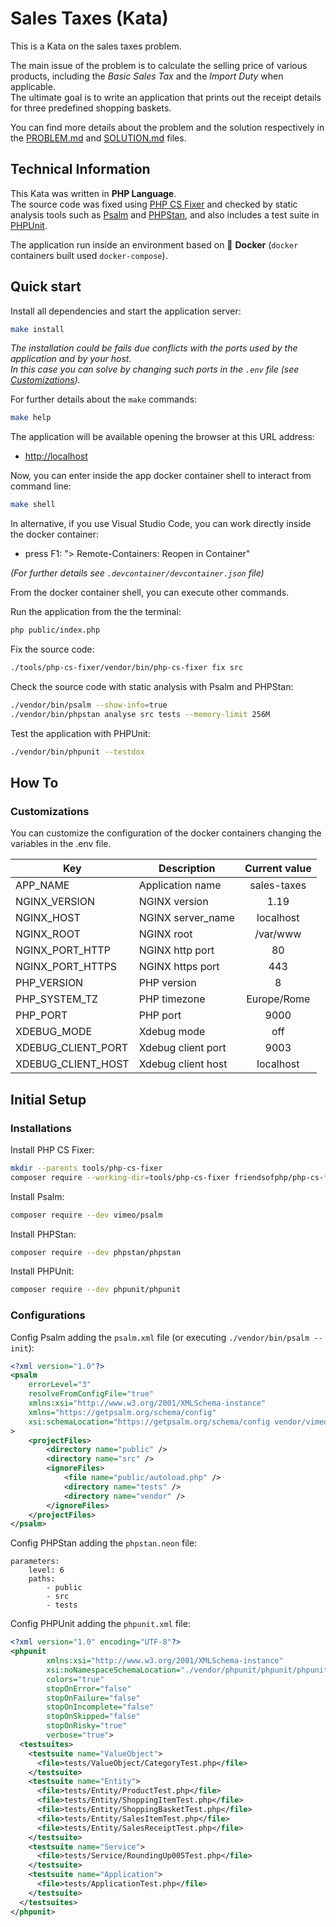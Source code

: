# Sales Taxes (Kata)

This is a Kata on the sales taxes problem.  

The main issue of the problem is to calculate the selling price of various products, including the *Basic Sales Tax* and the *Import Duty* when applicable.  
The ultimate goal is to write an application that prints out the receipt details for three predefined shopping baskets.

You can find more details about the problem and the solution respectively in the [PROBLEM.md](./PROBLEM.md) and [SOLUTION.md](./SOLUTION.md) files.  

## Technical Information

This Kata was written in **PHP Language**.  
The source code was fixed using [PHP CS Fixer](https://github.com/FriendsOfPHP/PHP-CS-Fixer) and checked by static analysis tools such as [Psalm](https://psalm.dev) and [PHPStan](https://github.com/phpstan/phpstan), and also includes a test suite in [PHPUnit](https://phpunit.de).  

The application run inside an environment based on 🐳 **Docker** (`docker` containers built used `docker-compose`).  

## Quick start

Install all dependencies and start the application server:

```bash
make install
```

_The installation could be fails due conflicts with the ports used by the application and by your host.  
In this case you can solve by changing such ports in the `.env` file (see [Customizations](#Customizations))._

For further details about the `make` commands:

```bash
make help
```

The application will be available opening the browser at this URL address:

- [http://localhost](http://localhost)

Now, you can enter inside the app docker container shell to interact from command line:  

```bash
make shell
```

In alternative, if you use Visual Studio Code, you can work directly inside the docker container:  

- press F1: "> Remote-Containers: Reopen in Container"

_(For further details see `.devcontainer/devcontainer.json` file)_

From the docker container shell, you can execute other commands.  

Run the application from the the terminal:

```bash
php public/index.php
```

Fix the source code:  

```bash
./tools/php-cs-fixer/vendor/bin/php-cs-fixer fix src
```

Check the source code with static analysis with Psalm and PHPStan:  

```bash
./vendor/bin/psalm --show-info=true
./vendor/bin/phpstan analyse src tests --memory-limit 256M
```

Test the application with PHPUnit:  

```bash
./vendor/bin/phpunit --testdox
```

## How To

### Customizations

You can customize the configuration of the docker containers changing the variables in the .env file.  

| Key                 | Description             | Current value   |
|---------------------|-------------------------|:---------------:|
| APP_NAME            | Application name        | sales-taxes     |
| NGINX_VERSION       | NGINX version           | 1.19            |
| NGINX_HOST          | NGINX server_name       | localhost       |
| NGINX_ROOT          | NGINX root              | /var/www        |
| NGINX_PORT_HTTP     | NGINX http port         | 80              |
| NGINX_PORT_HTTPS    | NGINX https port        | 443             |
| PHP_VERSION         | PHP version             | 8               |
| PHP_SYSTEM_TZ       | PHP timezone            | Europe/Rome     |
| PHP_PORT            | PHP port                | 9000            |
| XDEBUG_MODE         | Xdebug mode             | off             |
| XDEBUG_CLIENT_PORT  | Xdebug client port      | 9003            |
| XDEBUG_CLIENT_HOST  | Xdebug client host      | localhost       |

## Initial Setup

### Installations

Install PHP CS Fixer:

```bash
mkdir --parents tools/php-cs-fixer
composer require --working-dir=tools/php-cs-fixer friendsofphp/php-cs-fixer
```

Install Psalm:

```bash
composer require --dev vimeo/psalm
```

Install PHPStan:

```bash
composer require --dev phpstan/phpstan
```

Install PHPUnit:  

```bash
composer require --dev phpunit/phpunit
```

### Configurations

Config Psalm adding the `psalm.xml` file (or executing `./vendor/bin/psalm --init`):

```xml
<?xml version="1.0"?>
<psalm
    errorLevel="3"
    resolveFromConfigFile="true"
    xmlns:xsi="http://www.w3.org/2001/XMLSchema-instance"
    xmlns="https://getpsalm.org/schema/config"
    xsi:schemaLocation="https://getpsalm.org/schema/config vendor/vimeo/psalm/config.xsd"
>
    <projectFiles>
        <directory name="public" />
        <directory name="src" />
        <ignoreFiles>
            <file name="public/autoload.php" />
            <directory name="tests" />
            <directory name="vendor" />
        </ignoreFiles>
    </projectFiles>
</psalm>
```

Config PHPStan adding the `phpstan.neon` file:

```neon
parameters:
    level: 6
    paths:
        - public
        - src
        - tests
```

Config PHPUnit adding the `phpunit.xml` file:

```xml
<?xml version="1.0" encoding="UTF-8"?>
<phpunit
        xmlns:xsi="http://www.w3.org/2001/XMLSchema-instance"
        xsi:noNamespaceSchemaLocation="./vendor/phpunit/phpunit/phpunit.xsd"
        colors="true"
        stopOnError="false"
        stopOnFailure="false"
        stopOnIncomplete="false"
        stopOnSkipped="false"
        stopOnRisky="true"
        verbose="true">
  <testsuites>
    <testsuite name="ValueObject">
      <file>tests/ValueObject/CategoryTest.php</file>
    </testsuite>
    <testsuite name="Entity">
      <file>tests/Entity/ProductTest.php</file>
      <file>tests/Entity/ShoppingItemTest.php</file>
      <file>tests/Entity/ShoppingBasketTest.php</file>
      <file>tests/Entity/SalesItemTest.php</file>
      <file>tests/Entity/SalesReceiptTest.php</file>
    </testsuite>
    <testsuite name="Service">
      <file>tests/Service/RoundingUp005Test.php</file>
    </testsuite>
    <testsuite name="Application">
      <file>tests/ApplicationTest.php</file>
    </testsuite>
  </testsuites>
</phpunit>
```
